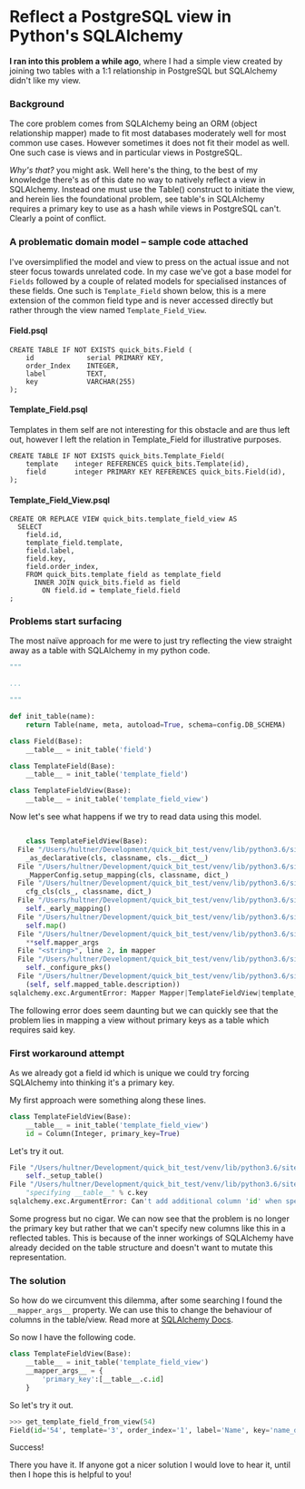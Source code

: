 # Reflect a PostgreSQL view in Python's SQLAlchemy
**I ran into this problem a while ago**, where I had a simple view created
by joining two tables with a 1:1 relationship in PostgreSQL but SQLAlchemy
didn't like my view.

### Background
The core problem comes from SQLAlchemy being an ORM (object relationship mapper)
made to fit most databases moderately well for most common use cases. However
sometimes it does not fit their model as well. One such case is views and in
particular views in PostgreSQL.

*Why's that?* you might ask. Well here's the thing, to the best of my knowledge
there's as of this date no way to natively reflect a view in SQLAlchemy. Instead
one must use the Table() construct to initiate the view, and herein lies the
foundational problem, see table's in SQLAlchemy requires a primary key to use
as a hash while views in PostgreSQL can't. Clearly a point of conflict.

### A problematic domain model – sample code attached
I've oversimplified the model and view to press on the actual issue and not
steer focus towards unrelated code. In my case we've got a base model for
`Fields` followed by a couple of related models for specialised instances of
these fields. One such is `Template_Field` shown below, this is a mere extension
of the common field type and is never accessed directly but rather through the
view named `Template_Field_View`.

#### Field.psql
```plpgsql
CREATE TABLE IF NOT EXISTS quick_bits.Field (
    id             serial PRIMARY KEY,
    order_Index    INTEGER,
    label          TEXT,
    key            VARCHAR(255)
);
```

#### Template_Field.psql
Templates in them self are not interesting for this obstacle and are thus left
out, however I left the relation in Template_Field for illustrative purposes.
```plpgsql
CREATE TABLE IF NOT EXISTS quick_bits.Template_Field(
    template    integer REFERENCES quick_bits.Template(id),
    field       integer PRIMARY KEY REFERENCES quick_bits.Field(id),
);
```

#### Template_Field_View.psql
```plpgsql
CREATE OR REPLACE VIEW quick_bits.template_field_view AS
  SELECT
    field.id,
    template_field.template,
    field.label,
    field.key,
    field.order_index,
    FROM quick_bits.template_field as template_field
      INNER JOIN quick_bits.field as field
        ON field.id = template_field.field
;
```


### Problems start surfacing
The most naïve approach for me were to just try reflecting the view straight
away as a table with SQLAlchemy in my python code.

```python
"""

...

"""

def init_table(name):
    return Table(name, meta, autoload=True, schema=config.DB_SCHEMA)

class Field(Base):
    __table__ = init_table('field')

class TemplateField(Base):
    __table__ = init_table('template_field')

class TemplateFieldView(Base):
    __table__ = init_table('template_field_view')

```

Now let's see what happens if we try to read data using this model.
```python

    class TemplateFieldView(Base):
  File "/Users/hultner/Development/quick_bit_test/venv/lib/python3.6/site-packages/sqlalchemy/ext/declarative/api.py", line 64, in __init__
    _as_declarative(cls, classname, cls.__dict__)
  File "/Users/hultner/Development/quick_bit_test/venv/lib/python3.6/site-packages/sqlalchemy/ext/declarative/base.py", line 88, in _as_declarative
    _MapperConfig.setup_mapping(cls, classname, dict_)
  File "/Users/hultner/Development/quick_bit_test/venv/lib/python3.6/site-packages/sqlalchemy/ext/declarative/base.py", line 103, in setup_mapping
    cfg_cls(cls_, classname, dict_)
  File "/Users/hultner/Development/quick_bit_test/venv/lib/python3.6/site-packages/sqlalchemy/ext/declarative/base.py", line 135, in __init__
    self._early_mapping()
  File "/Users/hultner/Development/quick_bit_test/venv/lib/python3.6/site-packages/sqlalchemy/ext/declarative/base.py", line 138, in _early_mapping
    self.map()
  File "/Users/hultner/Development/quick_bit_test/venv/lib/python3.6/site-packages/sqlalchemy/ext/declarative/base.py", line 534, in map
    **self.mapper_args
  File "<string>", line 2, in mapper
  File "/Users/hultner/Development/quick_bit_test/venv/lib/python3.6/site-packages/sqlalchemy/orm/mapper.py", line 677, in __init__
    self._configure_pks()
  File "/Users/hultner/Development/quick_bit_test/venv/lib/python3.6/site-packages/sqlalchemy/orm/mapper.py", line 1277, in _configure_pks
    (self, self.mapped_table.description))
sqlalchemy.exc.ArgumentError: Mapper Mapper|TemplateFieldView|template_field_view could not assemble any primary key columns for mapped table 'template_field_view'

```

The following error does seem daunting but we can quickly see that the problem
lies in mapping a view without primary keys as a table which requires said key.

### First workaround attempt
As we already got a field id which is unique we could try forcing SQLAlchemy
into thinking it's a primary key.

My first approach were something along these lines.
```python
class TemplateFieldView(Base):
    __table__ = init_table('template_field_view')
    id = Column(Integer, primary_key=True)
```

Let's try it out.
```python
File "/Users/hultner/Development/quick_bit_test/venv/lib/python3.6/site-packages/sqlalchemy/ext/declarative/base.py", line 131, in __init__
    self._setup_table()
File "/Users/hultner/Development/quick_bit_test/venv/lib/python3.6/site-packages/sqlalchemy/ext/declarative/base.py", line 403, in _setup_table
    "specifying __table__" % c.key
sqlalchemy.exc.ArgumentError: Can't add additional column 'id' when specifying __table__
```

Some progress but no cigar. We can now see that the problem is no longer the
primary key but rather that we can't specify new columns like this in a
reflected tables. This is because of the inner workings of SQLAlchemy have
already decided on the table structure and doesn't want to mutate this
representation.

### The solution
So how do we circumvent this dilemma, after some searching I found the
`__mapper_args__` property. We can use this to change the behaviour of columns
in the table/view. Read more at [SQLAlchemy Docs]( http://docs.sqlalchemy.org/en/latest/faq/ormconfiguration.html#how-do-i-map-a-table-that-has-no-primary-key).

So now I have the following code.
```python
class TemplateFieldView(Base):
    __table__ = init_table('template_field_view')
    __mapper_args__ = {
        'primary_key':[__table__.c.id]
    }
```

So let's try it out.
```python
>>> get_template_field_from_view(54)
Field(id='54', template='3', order_index='1', label='Name', key='name_data', type='FIRST_NAME')>
```

Success!

There you have it. If anyone got a nicer solution I would love to hear it,
until then I hope this is helpful to you!
